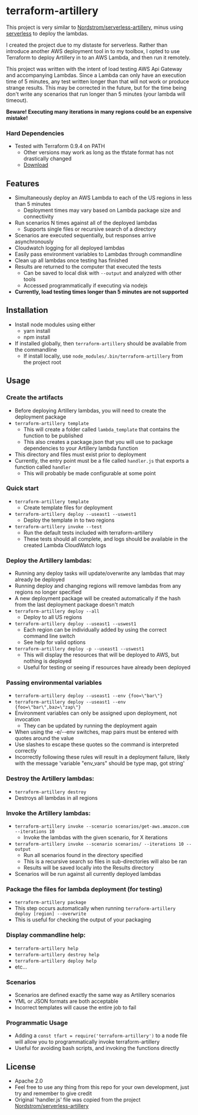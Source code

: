 # terraform-artillery

This project is very similar to [Nordstrom/serverless-artillery](https://github.com/Nordstrom/serverless-artillery), minus using [serverless](https://github.com/serverless/serverless) to deploy the lambdas. 

I created the project due to my distaste for serverless. Rather than introduce another AWS deployment tool in to my toolbox, I opted to use Terraform to deploy Artillery in to an AWS Lambda, and then run it remotely.

This project was written with the intent of load testing AWS Api Gateway and accompanying Lambdas. Since a Lambda can only have an execution time of 5 minutes, any test written longer than that will not work or produce strange results. This may be corrected in the future, but for the time being don't write any scenarios that run longer than 5 minutes (your lambda will timeout).

**Beware! Executing many iterations in many regions could be an expensive mistake!**

### Hard Dependencies
- Tested with Terraform 0.9.4 on PATH
  - Other versions may work as long as the tfstate format has not drastically changed
  - [Download](https://www.terraform.io/downloads.html)

## Features
- Simultaneously deploy an AWS Lambda to each of the US regions in less than 5 minutes
  - Deployment times may vary based on Lambda package size and connectivity
- Run scenarios N times against all of the deployed lambdas
  - Supports single files or recursive search of a directory
- Scenarios are executed sequentially, but responses arrive asynchronously
- Cloudwatch logging for all deployed lambdas
- Easily pass environment variables to Lambdas through commandline
- Clean up all lambdas once testing has finished
- Results are returned to the computer that executed the tests
  - Can be saved to local disk with `--output` and analyzed with other tools
  - Accessed programmatically if executing via nodejs
- **Currently, load testing times longer than 5 minutes are not supported**

## Installation
- Install node modules using either
  - yarn install
  - npm install
- If installed globally, then `terraform-artillery` should be available from the commandline
  - If install locally, use `node_modules/.bin/terraform-artillery` from the project root

## Usage


### Create the artifacts
- Before deploying Artillery lambdas, you will need to create the deployment package
- `terraform-artillery template`
  - This will create a folder called `lambda_template` that contains the function to be published
  - This also creates a package.json that you will use to package dependencies to your Artillery lambda function
- This directory and files must exist prior to deployment
- Currently, the entry point must be a file called `handler.js` that exports a function called `handler`
  - This will probably be made configurable at some point

### Quick start
- `terraform-artillery template`
  - Create template files for deployment
- `terraform-artillery deploy --useast1 --uswest1`
  - Deploy the template in to two regions
- `terraform-artillery invoke --test`
  - Run the default tests included with terraform-artillery
  - These tests should all complete, and logs should be available in the created Lambda CloudWatch logs

### Deploy the Artillery lambdas:
- Running any deploy tasks will update/overwrite any lambdas that may already be deployed
- Running deploy and changing regions will remove lambdas from any regions no longer specified
- A new deployment package will be created automatically if the hash from the last deployment package doesn't match
- `terraform-artillery deploy --all`
  - Deploy to all US regions
- `terraform-artillery deploy --useast1 --uswest1`
  - Each region can be individually added by using the correct command line switch
  - See help for valid options
- `terraform-artillery deploy -p --useast1 --uswest1`
  - This will display the resources that will be deployed to AWS, but nothing is deployed
  - Useful for testing or seeing if resources have already been deployed

### Passing environmental variables
- `terraform-artillery deploy --useast1 --env {foo=\"bar\"}`
- `terraform-artillery deploy --useast1 --env {foo=\"bar\",baz=\"zap\"}`
- Environment variables can only be assigned upon deployment, not invocation
  - They can be updated by running the deployment again
- When using the -e/--env switches, map pairs must be entered with quotes around the value
- Use slashes to escape these quotes so the command is interpreted correctly
- Incorrectly following these rules will result in a deployment failure, likely with the message 'variable "env_vars" should be type map, got string'

### Destroy the Artillery lambdas:
- `terraform-artillery destroy`
- Destroys all lambdas in all regions

### Invoke the Artillery lambdas:
- `terraform-artillery invoke --scenario scenarios/get-aws.amazon.com --iterations 10`
  - Invoke the lambdas with the given scenario, for X iterations
- `terraform-artillery invoke --scenario scenarios/ --iterations 10 --output`
  - Run all scenarios found in the directory specified
  - This is a recursive search so files in sub-directories will also be ran
  - Results will be saved locally into the Results directory
- Scenarios will be run against all currently deployed lambdas

### Package the files for lambda deployment (for testing)
- `terraform-artillery package`
- This step occurs automatically when running `terraform-artillery deploy [region] --overwrite`
- This is useful for checking the output of your packaging

### Display commandline help:
- `terraform-artillery help`
- `terraform-artillery destroy help`
- `terraform-artillery deploy help`
- etc...

### Scenarios
- Scenarios are defined exactly the same way as Artillery scenarios
- YML or JSON formats are both acceptable
- Incorrect templates will cause the entire job to fail

### Programmatic Usage
- Adding a `const tfart = require('terraform-artillery')` to a node file will allow you to programmatically invoke terraform-artillery
- Useful for avoiding bash scripts, and invoking the functions directly

## License
- Apache 2.0
- Feel free to use any thing from this repo for your own development, just try and remember to give credit
- Original 'handler.js' file was copied from the project [Nordstrom/serverless-artillery](https://github.com/Nordstrom/serverless-artillery)

